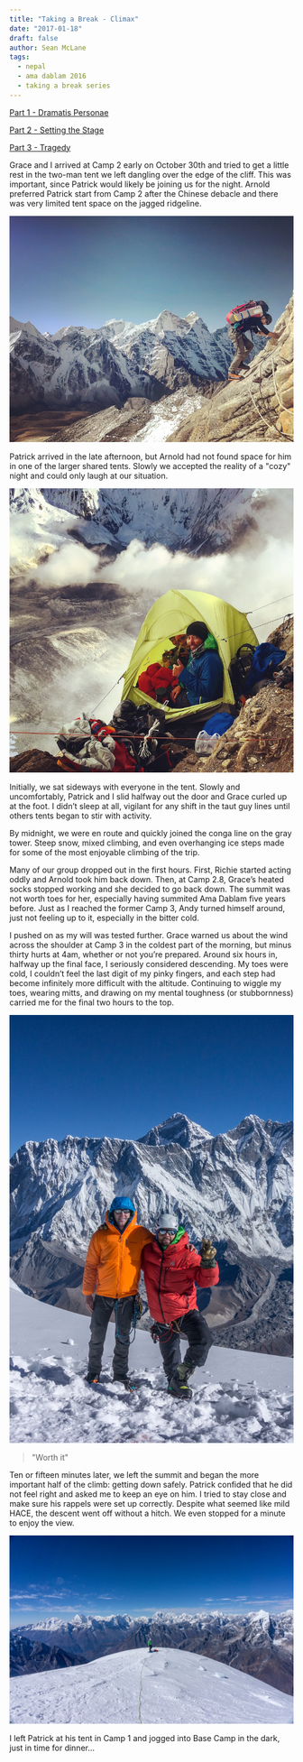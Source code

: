 ```yaml
---
title: "Taking a Break - Climax"
date: "2017-01-18"
draft: false
author: Sean McLane
tags:
  - nepal
  - ama dablam 2016
  - taking a break series
---
```

[Part 1 - Dramatis Personae](/taking-a-break-1/)

[Part 2 - Setting the Stage](/taking-a-break-2/)

[Part 3 - Tragedy](/taking-a-break-3/)

Grace and I arrived at Camp 2 early on October 30th and tried to get a little rest in the two-man tent we left dangling over the edge of the cliff. This was important, since Patrick would likely be joining us for the night. Arnold preferred Patrick start from Camp 2 after the Chinese debacle and there was very limited tent space on the jagged ridgeline.

![](slab.jpg)

Patrick arrived in the late afternoon, but Arnold had not found space for him in one of the larger shared tents. Slowly we accepted the reality of a "cozy" night and could only laugh at our situation.

![](tent.jpg)

Initially, we sat sideways with everyone in the tent. Slowly and uncomfortably, Patrick and I slid halfway out the door and Grace curled up at the foot. I didn’t sleep at all, vigilant for any shift in the taut guy lines until others tents began to stir with activity.

By midnight, we were en route and quickly joined the conga line on the gray tower. Steep snow, mixed climbing, and even overhanging ice steps made for some of the most enjoyable climbing of the trip.

Many of our group dropped out in the first hours. First, Richie started acting oddly and Arnold took him back down. Then, at Camp 2.8, Grace’s heated socks stopped working and she decided to go back down. The summit was not worth toes for her, especially having summited Ama Dablam five years before. Just as I reached the former Camp 3, Andy turned himself around, just not feeling up to it, especially in the bitter cold.

I pushed on as my will was tested further. Grace warned us about the wind across the shoulder at Camp 3 in the coldest part of the morning, but minus thirty hurts at 4am, whether or not you’re prepared. Around six hours in, halfway up the final face, I seriously considered descending. My toes were cold, I couldn’t feel the last digit of my pinky fingers, and each step had become infinitely more difficult with the altitude. Continuing to wiggle my toes, wearing mitts, and drawing on my mental toughness (or stubbornness) carried me for the final two hours to the top.

![](summit.jpg)

>"Worth it"

Ten or fifteen minutes later, we left the summit and began the more important half of the climb: getting down safely. Patrick confided that he did not feel right and asked me to keep an eye on him. I tried to stay close and make sure his rappels were set up correctly. Despite what seemed like mild HACE, the descent went off without a hitch. We even stopped for a minute to enjoy the view.

![](camp-three.jpg)

I left Patrick at his tent in Camp 1 and jogged into Base Camp in the dark, just in time for dinner...